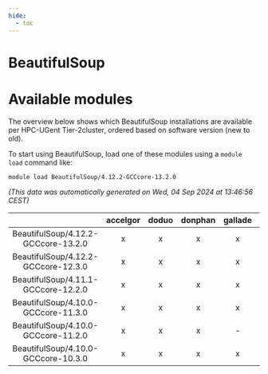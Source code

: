 ```yaml
---
hide:
  - toc
---
```


BeautifulSoup
=============

# Available modules


The overview below shows which BeautifulSoup installations are available per HPC-UGent Tier-2cluster, ordered based on software version (new to old).

To start using BeautifulSoup, load one of these modules using a `module load` command like:

```shell
module load BeautifulSoup/4.12.2-GCCcore-13.2.0
```

*(This data was automatically generated on Wed, 04 Sep 2024 at 13:46:56 CEST)*  

| |accelgor|doduo|donphan|gallade|joltik|shinx|skitty|
| :---: | :---: | :---: | :---: | :---: | :---: | :---: | :---: |
|BeautifulSoup/4.12.2-GCCcore-13.2.0|x|x|x|x|x|x|x|
|BeautifulSoup/4.12.2-GCCcore-12.3.0|x|x|x|x|x|x|x|
|BeautifulSoup/4.11.1-GCCcore-12.2.0|x|x|x|x|x|-|x|
|BeautifulSoup/4.10.0-GCCcore-11.3.0|x|x|x|x|x|x|x|
|BeautifulSoup/4.10.0-GCCcore-11.2.0|x|x|x|-|x|-|x|
|BeautifulSoup/4.10.0-GCCcore-10.3.0|x|x|x|x|x|-|x|
